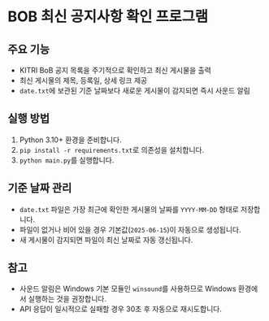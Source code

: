 # BOB 최신 공지사항 확인 프로그램

## 주요 기능
- KITRI BoB 공지 목록을 주기적으로 확인하고 최신 게시물을 출력
- 최신 게시물의 제목, 등록일, 상세 링크 제공
- `date.txt`에 보관된 기준 날짜보다 새로운 게시물이 감지되면 즉시 사운드 알림

## 실행 방법
1. Python 3.10+ 환경을 준비합니다.
2. `pip install -r requirements.txt`로 의존성을 설치합니다.
3. `python main.py`를 실행합니다.

## 기준 날짜 관리
- `date.txt` 파일은 가장 최근에 확인한 게시물의 날짜를 `YYYY-MM-DD` 형태로 저장합니다.
- 파일이 없거나 비어 있을 경우 기본값(`2025-06-15`)이 자동으로 생성됩니다.
- 새 게시물이 감지되면 파일이 최신 날짜로 자동 갱신됩니다.

## 참고
- 사운드 알림은 Windows 기본 모듈인 `winsound`를 사용하므로 Windows 환경에서 실행하는 것을 권장합니다.
- API 응답이 일시적으로 실패할 경우 30초 후 자동으로 재시도합니다.

